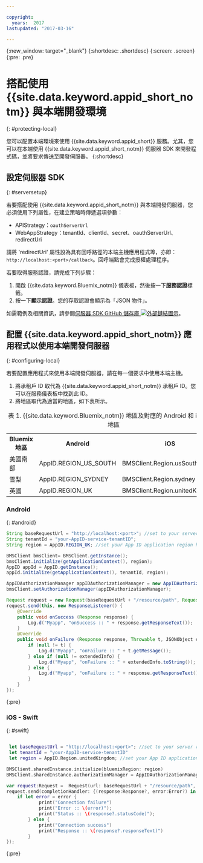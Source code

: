 ```yaml
---

copyright:
  years:  2017
lastupdated: "2017-03-16"

---
```

{:new_window: target="_blank"}
{:shortdesc: .shortdesc}
{:screen: .screen}
{:pre: .pre}



# 搭配使用 {{site.data.keyword.appid_short_notm}} 與本端開發環境
{: #protecting-local}

您可以配置本端環境來使用 {{site.data.keyword.appid_short}} 服務。尤其，您可以在本端使用 {{site.data.keyword.appid_short_notm}} 伺服器 SDK 來開發程式碼，並將要求傳送至開發伺服器。
{:shortdesc}


## 設定伺服器 SDK
{: #serversetup}

若要搭配使用 {{site.data.keyword.appid_short_notm}} 與本端開發伺服器，您必須使用下列屬性，在建立策略時傳遞選項參數：

* APIStrategy：`oauthServerUrl`
* WebAppStrategy：tenantId、clientId、secret、oauthServerUrl、redirectUri

請將 'redirectUri' 屬性設為具有回呼路徑的本端主機應用程式埠，亦即：`http://localhost:<port>/callback`。回呼端點會完成授權處理程序。

若要取得服務認證，請完成下列步驟：

1. 開啟 {{site.data.keyword.Bluemix_notm}} 儀表板，然後按一下**服務認證**標籤。
2. 按一下**顯示認證**。您的存取認證會顯示為「JSON 物件」。

如需範例及相關資訊，請參閱<a href="https://github.com/ibm-cloud-security/appid-serversdk-nodejs" target="_blank">伺服器 SDK GitHub 儲存庫 <img src="../../icons/launch-glyph.svg" alt="外部鏈結圖示"></a>。


## 配置 {{site.data.keyword.appid_short_notm}} 應用程式以使用本端開發伺服器
{: #configuring-local}

若要配置應用程式來使用本端開發伺服器，請在每一個要求中使用本端主機。

1. 將承租戶 ID 取代為 {{site.data.keyword.appid_short_notm}} 承租戶 ID。您可以在服務儀表板中找到此 ID。
2. 將地區取代為適當的地區，如下表所示。

<table> <caption> 表 1. {{site.data.keyword.Bluemix_notm}} 地區及對應的 Android 和 iOS SDK 地區</caption>
<tr>
  <th> Bluemix 地區</th>
  <th> Android</th>
  <th> iOS</th>
</tr>
<tr>
  <td> 美國南部</td>
  <td> AppID.REGION_US_SOUTH </td>
  <td> BMSClient.Region.usSouth </td>
</tr>
<tr>
  <td> 雪梨</td>
  <td> AppID.REGION_SYDNEY </td>
  <td> BMSClient.Region.sydney </td>
</tr>
<tr>
  <td> 英國</td>
  <td> AppID.REGION_UK </td>
  <td> BMSClient.Region.unitedKingdom </td>
</tr>
</table>



### Android
{: #android}
```java
String baseRequestUrl = "http://localhost:<port>"; //set to your server running port
String tenantId = "your-AppID-service-tenantID";
String region = AppID.REGION_UK; //set your App ID application region here. Currently possible values are AppID.REGION_US_SOUTH, AppID.REGION_SYDNEY, or AppID.REGION_UK.

BMSClient bmsClient= BMSClient.getInstance();
bmsClient.initialize(getApplicationContext(), region);
AppID appId = AppID.getInstance();
appId.initialize(getApplicationContext(), tenantId, region);

AppIDAuthorizationManager appIDAuthorizationManager = new AppIDAuthorizationManager(appId);
bmsClient.setAuthorizationManager(appIDAuthorizationManager);

Request request = new Request(baseRequestUrl + "/resource/path", Request.GET);
request.send(this, new ResponseListener() {
    @Override
	public void onSuccess (Response response) {
		Log.d("Myapp", "onSuccess :: " + response.getResponseText());
	}
	@Override
	public void onFailure (Response response, Throwable t, JSONObject extendedInfo) {
		if (null != t) {
			Log.d("Myapp", "onFailure :: " + t.getMessage());
		} else if (null != extendedInfo) {
			Log.d("Myapp", "onFailure :: " + extendedInfo.toString());
		} else {
			Log.d("Myapp", "onFailure :: " + response.getResponseText());
		}
	}
});
```
{:pre}

### iOS - Swift
{: #swift}
```swift

 let baseRequestUrl = "http://localhost:<port>"; //set to your server running port
 let tenantId = "your-AppID-service-tenantID"
 let region = AppID.Region.unitedKingdom; //set your App ID application region here. Currently possible values are AppID.Region.usSouth, AppID.Region.sydney, or AppID.Region.unitedKingdom.

BMSClient.sharedInstance.initialize(bluemixRegion: region)
BMSClient.sharedInstance.authorizationManager = AppIDAuthorizationManager(appid:AppID.sharedInstance)

var request:Request =  Request(url: baseRequestUrl + "/resource/path", method: HttpMethod.GET)
request.send(completionHandler: {(response:Response?, error:Error?) in
    if let error = error {
            print("Connection failure")
            print("Error :: \(error)");
            print("Status :: \(response?.statusCode)");
        } else {
            print("Connection success")
            print("Response :: \(response?.responseText)")
        }
});
```
{:pre}
